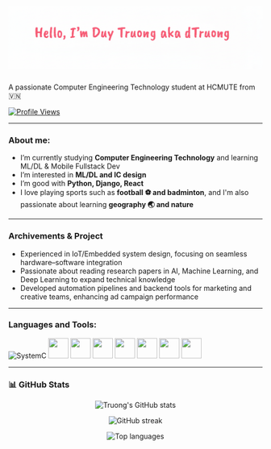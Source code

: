 <h1 align="center">
  <img src="hello_github.png" alt="Profile Banner"/>
</h1>
<p>
  <p>A passionate Computer Engineering Technology student at HCMUTE from 🇻🇳</p>
  <a href="https://github.com/dtruowfng3">
    <img src="https://komarev.com/ghpvc/?username=dtruowfng3&color=blue" alt="Profile Views">
  </a>
</p>

---

### About me:
- I’m currently studying **Computer Engineering Technology** and learning ML/DL & Mobile Fullstack Dev
- I’m interested in **ML/DL and IC design**
- I’m good with **Python, Django, React**
- I love playing sports such as **football ⚽ and badminton**, and I'm also passionate about learning **geography 🌏 and nature**


---

### Archivements & Project
- Experienced in IoT/Embedded system design, focusing on seamless hardware–software integration
- Passionate about reading research papers in AI, Machine Learning, and Deep Learning to expand technical knowledge
- Developed automation pipelines and backend tools for marketing and creative teams, enhancing ad campaign performance

---

### Languages and Tools:
<p align="left">  
  <img src="https://cdn.jsdelivr.net/gh/devicons/devicon/icons/cplusplus/cplusplus-original.svg" width="40" height="40" alt="SystemC"/>
  <img src="https://cdn.jsdelivr.net/gh/devicons/devicon/icons/python/python-original.svg" width="40" height="40"/>
  <img src="https://cdn.jsdelivr.net/gh/devicons/devicon/icons/django/django-plain.svg" width="40" height="40"/>
  <img src="https://cdn.jsdelivr.net/gh/devicons/devicon/icons/react/react-original.svg" width="40" height="40"/>
  <img src="https://cdn.jsdelivr.net/gh/devicons/devicon/icons/javascript/javascript-original.svg" width="40" height="40"/>
  <img src="https://cdn.jsdelivr.net/gh/devicons/devicon/icons/html5/html5-original.svg" width="40" height="40"/>
  <img src="https://cdn.jsdelivr.net/gh/devicons/devicon/icons/css3/css3-original.svg" width="40" height="40"/>
  <img src="https://cdn.jsdelivr.net/gh/devicons/devicon/icons/pytorch/pytorch-original.svg" width="40" height="40"/>
</p>

---

### 📊 GitHub Stats
<p align="center">
  <img src="https://github-readme-stats.vercel.app/api?username=dtruowfng3&show_icons=true&theme=buefy" alt="Truong's GitHub stats"/>
</p>

<p align="center">
  <img src="https://github-readme-streak-stats.herokuapp.com/?user=dtruowfng3&theme=buefy" alt="GitHub streak"/>
</p>

<p align="center">
  <img src="https://github-readme-stats.vercel.app/api/top-langs/?username=dtruowfng3&layout=compact&theme=buefy" alt="Top languages"/>
</p>

